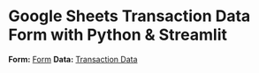 # Google Sheets Transaction Data Form with Python & Streamlit
**Form:** [Form](https://demo2425-transactionform-onlineretailstore.streamlit.app/)
**Data:** [Transaction Data](https://docs.google.com/spreadsheets/d/1swvLce5SGDxrZqsb-xFgevDgPQkFq-CHpSi2wYor-6o/edit?usp=sharing)
